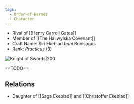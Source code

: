 ```yaml
---
tags:
  - Order-of-Hermes
  - Character
---
```


- Rival of [[Henry Carroll Gates]]
- Member of [[The Hallwylska Covenant]]
- Craft Name: Siri Ekeblad _bani_ Bonisagus
- Rank: *Practicus* (3)

![Knight of Swords|200](https://upload.wikimedia.org/wikipedia/commons/b/b0/Swords12.jpg)

==TODO==

## Relations
- Daughter of [[Saga Ekeblad]] and [[Christoffer Ekeblad]]